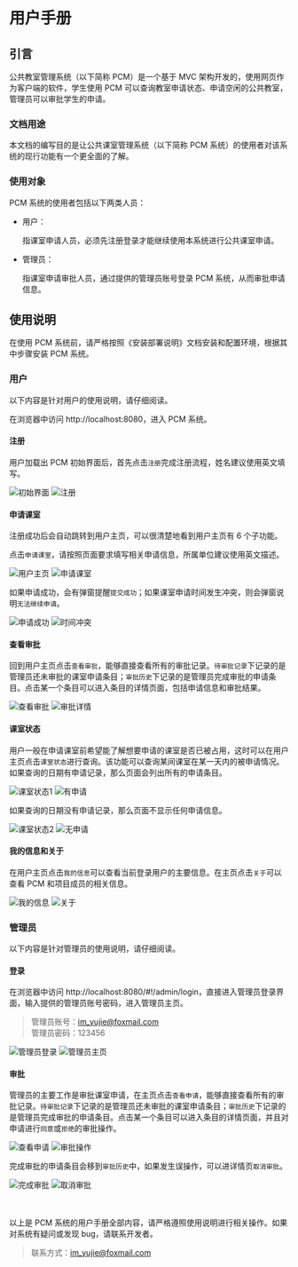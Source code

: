 # 用户手册

## 引言
公共教室管理系统（以下简称 PCM）是一个基于 MVC 架构开发的，使用网页作为客户端的软件，学生使用 PCM 可以查询教室申请状态、申请空闲的公共教室，管理员可以审批学生的申请。
### 文档用途
本文档的编写目的是让公共课室管理系统（以下简称 PCM 系统）的使用者对该系统的现行功能有一个更全面的了解。
### 使用对象
PCM 系统的使用者包括以下两类人员：

- 用户：

    指课室申请人员，必须先注册登录才能继续使用本系统进行公共课室申请。

- 管理员：
    
    指课室申请审批人员，通过提供的管理员账号登录 PCM 系统，从而审批申请信息。

## 使用说明
在使用 PCM 系统前，请严格按照《安装部署说明》文档安装和配置环境，根据其中步骤安装 PCM 系统。
### 用户
以下内容是针对用户的使用说明，请仔细阅读。

在浏览器中访问 http://localhost:8080，进入 PCM 系统。
#### 注册
用户加载出 PCM 初始界面后，首先点击`注册`完成注册流程，姓名建议使用英文填写。

![初始界面][1] ![注册][2]


#### 申请课室
注册成功后会自动跳转到用户主页，可以很清楚地看到用户主页有 6 个子功能。

点击`申请课室`，请按照页面要求填写相关申请信息，所属单位建议使用英文描述。

![用户主页][3] ![申请课室][4]

如果申请成功，会有弹窗提醒`提交成功`；如果课室申请时间发生冲突，则会弹窗说明`无法继续申请`。

![申请成功][5] ![时间冲突][6]

#### 查看审批
回到用户主页点击`查看审批`，能够直接查看所有的审批记录。`待审批记录`下记录的是管理员还未审批的课室申请条目；`审批历史`下记录的是管理员完成审批的申请条目。点击某一个条目可以进入条目的详情页面，包括申请信息和审批结果。

![查看审批][7] ![审批详情][8]

#### 课室状态
用户一般在申请课室前希望能了解想要申请的课室是否已被占用，这时可以在用户主页点击`课室状态`进行查询。该功能可以查询某间课室在某一天内的被申请情况。
如果查询的日期有申请记录，那么页面会列出所有的申请条目。

![课室状态1][9] ![有申请][10]

如果查询的日期没有申请记录，那么页面不显示任何申请信息。

![课室状态2][11] ![无申请][12]

#### 我的信息和关于
在用户主页点击`我的信息`可以查看当前登录用户的主要信息。在主页点击`关于`可以查看 PCM 和项目成员的相关信息。

![我的信息][13] ![关于][14]

### 管理员
以下内容是针对管理员的使用说明，请仔细阅读。
#### 登录
在浏览器中访问 http://localhost:8080/#!/admin/login，直接进入管理员登录界面，输入提供的管理员账号密码，进入管理员主页。

>管理员账号：im_yujie@foxmail.com<br>管理员密码：123456

![管理员登录][15] ![管理员主页][16]

#### 审批
管理员的主要工作是审批课室申请，在主页点击`查看申请`，能够直接查看所有的审批记录。`待审批记录`下记录的是管理员还未审批的课室申请条目；`审批历史`下记录的是管理员完成审批的申请条目。点击某一个条目可以进入条目的详情页面，并且对申请进行`同意`或`拒绝`的审批操作。

![查看申请][17] ![审批操作][18]

完成审批的申请条目会移到`审批历史`中，如果发生误操作，可以进详情页`取消审批`。

![完成审批][20] ![取消审批][19]

<br><br>以上是 PCM 系统的用户手册全部内容，请严格遵照使用说明进行相关操作。如果对系统有疑问或发现 bug，请联系开发者。
>联系方式：im_yujie@foxmail.com

[1]: DocumentPics/user-01.jpg
[2]: DocumentPics/user-02.jpg
[3]: DocumentPics/user-03.jpg
[4]: DocumentPics/user-04-0.jpg
[5]: DocumentPics/user-04-1.jpg
[6]: DocumentPics/user-04-2.jpg
[7]: DocumentPics/user-05-0.jpg
[8]: DocumentPics/user-05-1.jpg
[9]: DocumentPics/user-06-0.jpg
[10]: DocumentPics/user-06-1.jpg
[11]: DocumentPics/user-06-2.jpg
[12]: DocumentPics/user-06-3.jpg
[13]: DocumentPics/user-07.jpg
[14]: DocumentPics/user-08.jpg
[15]: DocumentPics/admin-01.jpg
[16]: DocumentPics/admin-02.jpg
[17]: DocumentPics/admin-03-0.jpg
[18]: DocumentPics/admin-03-1.jpg
[19]: DocumentPics/admin-03-2.jpg
[20]: DocumentPics/admin-03-3.jpg
